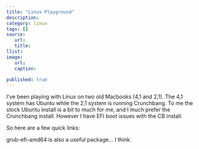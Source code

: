 ```yaml
---
title: "Linux Playground"
description:
category: linux
tags: []
source:
   url:
   title:
llist:
image:
   url:
   caption:

published: true
---
```


I've been playing with Linux on two old Macbooks (4,1 and 2,1). The 4,1 system has Ubuntu while the 2,1 system is running Crunchbang. To me the stock Ubuntu install is a bit to much for me, and I much prefer the Crunchbang install. However I have EFI boot issues with the CB install.


So here are a few quick links:



grub-efi-amd64 is also a useful package... I think.